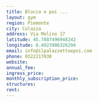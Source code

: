 ```yaml
---
title: Blocca e poi ...
layout: gym
region: Piemonte
city: Colazza
address: Via Molino 17
latitude: 45.7887496948242
longitude: 8.4923906326294
email: info@ilpalazzettoepoi.com
phone: 0322217038
website: 
annual_fee: 
ingress_price: 
monthly_subscription_price: 
structures: 
rent: 
---
```


